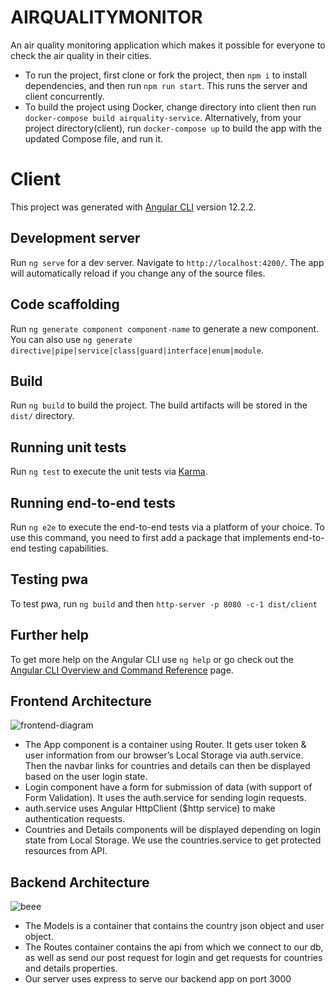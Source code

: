 # AIRQUALITYMONITOR
An air quality monitoring application which makes it possible for everyone to check the air quality in their cities.
* To run the project, first clone or fork the project, then `npm i` to install dependencies, and then run `npm run start`. This runs the server and client concurrently.
* To build the project using Docker, change directory into client then run `docker-compose build airquality-service`.
Alternatively, from your project directory(client), run `docker-compose up` to build the app with the updated Compose file, and run it.


# Client

This project was generated with [Angular CLI](https://github.com/angular/angular-cli) version 12.2.2.

## Development server

Run `ng serve` for a dev server. Navigate to `http://localhost:4200/`. The app will automatically reload if you change any of the source files.

## Code scaffolding

Run `ng generate component component-name` to generate a new component. You can also use `ng generate directive|pipe|service|class|guard|interface|enum|module`.

## Build

Run `ng build` to build the project. The build artifacts will be stored in the `dist/` directory.

## Running unit tests

Run `ng test` to execute the unit tests via [Karma](https://karma-runner.github.io).

## Running end-to-end tests

Run `ng e2e` to execute the end-to-end tests via a platform of your choice. To use this command, you need to first add a package that implements end-to-end testing capabilities.

## Testing pwa
To test pwa, run `ng build` and then `http-server -p 8080 -c-1 dist/client`

## Further help

To get more help on the Angular CLI use `ng help` or go check out the [Angular CLI Overview and Command Reference](https://angular.io/cli) page.

## Frontend Architecture

![frontend-diagram](https://user-images.githubusercontent.com/18603431/137166703-bf3f9f98-c9e4-4e0d-96b6-cd86ae467dfb.png)

* The App component is a container using Router. It gets user token & user information from our browser’s Local Storage via auth.service. Then the navbar links for countries and details can then be displayed based on the user login state.
* Login component have a form for submission of data (with support of Form Validation). It uses the auth.service for sending login requests.
* auth.service uses Angular HttpClient ($http service) to make authentication requests.
* Countries and Details components will be displayed depending on login state from Local Storage. We use the countries.service to get protected resources from API.

## Backend Architecture

![beee](https://user-images.githubusercontent.com/18603431/137166751-408b5a83-073e-4fd0-9850-818481e9cc93.png)

* The Models is a container that contains the country json object and user object.
* The Routes container contains the api from which we connect to our db, as well as send our post request for login and get requests for countries and details properties.
* Our server uses express to serve our backend app on port 3000

